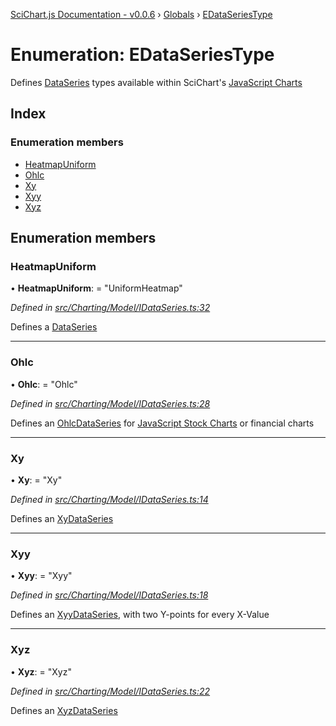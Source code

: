 [SciChart.js Documentation - v0.0.6](../README.md) › [Globals](../globals.md) › [EDataSeriesType](edataseriestype.md)

# Enumeration: EDataSeriesType

Defines [DataSeries](../classes/basedataseries.md) types available within SciChart's
[JavaScript Charts](https://www.scichart.com/javascript-chart-features)

## Index

### Enumeration members

* [HeatmapUniform](edataseriestype.md#heatmapuniform)
* [Ohlc](edataseriestype.md#ohlc)
* [Xy](edataseriestype.md#xy)
* [Xyy](edataseriestype.md#xyy)
* [Xyz](edataseriestype.md#xyz)

## Enumeration members

###  HeatmapUniform

• **HeatmapUniform**: = "UniformHeatmap"

*Defined in [src/Charting/Model/IDataSeries.ts:32](https://github.com/ABTSoftware/SciChart.Dev/blob/272ab7fc7f/Web/src/SciChart/src/Charting/Model/IDataSeries.ts#L32)*

Defines a [DataSeries](../classes/uniformheatmapdataseries.md)

___

###  Ohlc

• **Ohlc**: = "Ohlc"

*Defined in [src/Charting/Model/IDataSeries.ts:28](https://github.com/ABTSoftware/SciChart.Dev/blob/272ab7fc7f/Web/src/SciChart/src/Charting/Model/IDataSeries.ts#L28)*

Defines an [OhlcDataSeries](../classes/ohlcdataseries.md) for
[JavaScript Stock Charts](https://www.scichart.com/javascript-chart-features) or
financial charts

___

###  Xy

• **Xy**: = "Xy"

*Defined in [src/Charting/Model/IDataSeries.ts:14](https://github.com/ABTSoftware/SciChart.Dev/blob/272ab7fc7f/Web/src/SciChart/src/Charting/Model/IDataSeries.ts#L14)*

Defines an [XyDataSeries](../classes/xydataseries.md)

___

###  Xyy

• **Xyy**: = "Xyy"

*Defined in [src/Charting/Model/IDataSeries.ts:18](https://github.com/ABTSoftware/SciChart.Dev/blob/272ab7fc7f/Web/src/SciChart/src/Charting/Model/IDataSeries.ts#L18)*

Defines an [XyyDataSeries](../classes/xyydataseries.md), with two Y-points for every X-Value

___

###  Xyz

• **Xyz**: = "Xyz"

*Defined in [src/Charting/Model/IDataSeries.ts:22](https://github.com/ABTSoftware/SciChart.Dev/blob/272ab7fc7f/Web/src/SciChart/src/Charting/Model/IDataSeries.ts#L22)*

Defines an [XyzDataSeries](../classes/xyzdataseries.md)
